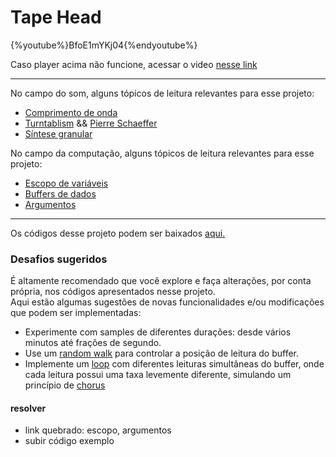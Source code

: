 # Tape Head

{%youtube%}BfoE1mYKj04{%endyoutube%}

Caso player acima não funcione, acessar o video [nesse link](https://youtu.be/BfoE1mYKj04)

---

No campo do som, alguns tópicos de leitura relevantes para esse projeto:

* [Comprimento de onda](https://en.wikipedia.org/wiki/Wavelength)
* [Turntablism](https://en.wikipedia.org/wiki/Turntablism) && [Pierre Schaeffer](https://en.wikipedia.org/wiki/Pierre_Schaeffer)
* [Síntese granular](https://en.wikipedia.org/wiki/Granular_synthesis)
<p>

No campo da computação, alguns tópicos de leitura relevantes para esse projeto:

* [Escopo de variáveis](https://en.wikipedia.org/wiki/Scope_(computer_science))
* [Buffers de dados](https://en.wikipedia.org/wiki/Data_buffer)
* [Argumentos](https://en.wikipedia.org/wiki/Parameter_(computer_programming))

---

Os códigos desse projeto podem ser baixados [aqui.]()

### Desafios sugeridos

É altamente recomendado que você explore e faça alterações, por conta própria, nos códigos apresentados nesse projeto.<br>
Aqui estão algumas sugestões de novas funcionalidades e/ou modificações que podem ser implementadas:

- Experimente com samples de diferentes durações: desde vários minutos até frações de segundo.
- Use um [random walk](https://en.wikipedia.org/wiki/Random_walk) para controlar a posição de leitura do buffer.
- Implemente um [loop](https://en.wikipedia.org/wiki/Control_flow#Loops) com diferentes leituras simultâneas do buffer, onde cada leitura possui uma taxa levemente diferente, simulando um princípio de [chorus](https://en.wikipedia.org/wiki/Chorus_effect)

#### resolver
- link quebrado: escopo, argumentos
- subir código exemplo
